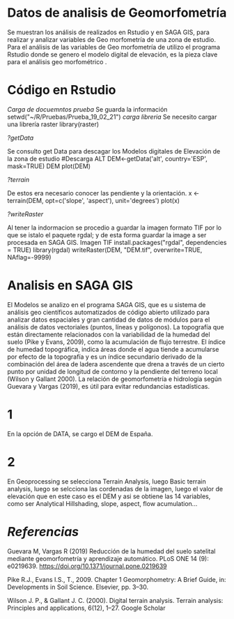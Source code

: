 # Datos de analisis de Geomorfometría

Se muestran los análisis de realizados en Rstudio y en SAGA GIS, para realizar y analizar variables de Geo morfometría de una zona de estudio. 
Para el análisis de las variables de Geo morfometría de utilizo el programa Rstudio donde se genero el modelo digital de elevación, es la pieza clave para el análisis geo morfométrico .

# Código en Rstudio 

*Carga de docuemntos prueba*
Se guarda la información
setwd("~/R/Pruebas/Prueba_19_02_21")
*carga libreria*
Se necesito cargar una librería raster 
library(raster)

 *?getData*

Se consulto get Data para descagar los Modelos digitales de Elevación de la zona de estudio
#Descarga ALT
DEM<-getData('alt', country='ESP', mask=TRUE)
DEM
plot(DEM)

 *?terrain*

De estos era necesario conocer las pendiente y la orientación.
x <- terrain(DEM, opt=c('slope', 'aspect'), unit='degrees')
plot(x)

 *?writeRaster*

Al tener la indormacion se procedio a guardar la imagen formato TIF por lo que se istalo el paquete rgdal; y de esta forma guardar la image a ser procesada en SAGA GIS.
Imagen TIF
install.packages("rgdal", dependencies = TRUE)
library(rgdal)
writeRaster(DEM, "DEM.tif", overwrite=TRUE, NAflag=-9999)
 
# Analisis en SAGA GIS

El Modelos se analizo en el programa SAGA GIS, que es u sistema de análisis geo científicos automatizados de código abierto utilizado para analizar datos espaciales y gran cantidad de datos de módulos para el análisis de datos vectoriales (puntos, líneas y polígonos).
La topografía que están directamente relacionados con la variabilidad de la humedad del suelo (Pike y Evans, 2009), como la acumulación de flujo terrestre. El índice de humedad topográfica, indica áreas donde el agua tiende a acumularse por efecto de la topografía y es un índice secundario derivado de la combinación del área de ladera ascendente que drena a través de un cierto punto por unidad de longitud de contorno y la pendiente del terreno local (Wilson y Gallant 2000). 
La relación de geomorfometría e hidrología según Guevara y Vargas (2019), es útil para evitar redundancias estadísticas. 

# 1
En la opción de DATA, se cargo el DEM de España.
# 2
En Geoprocessing se selecciona Terrain Analysis, luego Basic terrain analysis, luego se selcciona las cordenadas de la imagen, luego el valor de elevación que en este caso es el DEM y asi se obtiene las 14 variables, como ser Analytical Hillshading, slope, aspect, flow acumulation... 

# *Referencias*
Guevara M, Vargas R (2019) Reducción de la humedad del suelo satelital mediante geomorfometría y aprendizaje automático. PLoS ONE 14 (9): e0219639. https://doi.org/10.1371/journal.pone.0219639

Pike R.J., Evans I.S., T., 2009. Chapter 1 Geomorphometry: A Brief Guide, in: Developments in Soil Science. Elsevier, pp. 3–30.

Wilson J. P., & Gallant J. C. (2000). Digital terrain analysis. Terrain analysis: Principles and applications, 6(12), 1–27. Google Scholar
